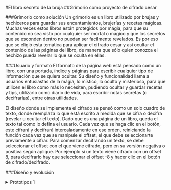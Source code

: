 #El libro secreto de la bruja
##Grimorio como proyecto de cifrado cesar 

###Grimorio como solución
Un grimorio es un libro utilizado por brujas y hechiceros para guardar sus encantamientos, brujerías y recetas mágicas. Muchas veces estos libros están protegidos por mágia, para que su contenido no sea visto por cualquier ser mortal o mágico y que los secretos que se esconden dentro no puedan ser facilmente revelados. Es por eso que se eligió esta temática para aplicar el cifrado cesar y así ocultar el contenido de las páginas del libro, de manera que sólo quien conozca el hechizo pueda revelar lo que se oculta en ellas.

###Usuario y formato
El formato de la página web está pensado como un libro, con una portada, índice y páginas para escribir cualquier tipo de información que se quiera ocultar. Su diseño y funcionalidad llama a usuarios entusiastas de la mágia, lo místico, lo oculto y misterioso, para que utilicen el libro como más lo necesiten, pudiendo ocultar y guardar recetas y tips, utilizarlo como diario de vida, para escribir notas secretas (o decifrarlas), entre otras utilidades. 

El diseño donde se implementa el cifrado se pensó como un solo cuadro de texto, donde reemplaza lo que está escrito a medida que se cifra o decifra (revelar u ocultar el texto). Dado que es una página de un libro, queda el texto tal como lo defina el usuario. Cada vez que se haga clic en el botón, este cifrará y decifrará intercaladamente en ese orden, reiniciando la función cada vez que se manipule el offset, el que debe seleccionarte previamente a cifrar. Para comenzar decifrando un texto, se debe seleccionar el offset con el que viene cifrado, pero en su versión negativa o positiva según aplique. Por ejemplo si un texto viene cifrado con un offset 8, para decifrarlo hay que seleccionar el offset -8 y hacer clic en el botón de cifrado/decifrado.  

###Diseño y evolución
  <details><summary>Prototipos 1</summary><p>
[![Primer prototipo](raw.githubusercontent.com/GabrielaDana/SCL019-cipher/main/prototipo.jpg)]
</p></details>
